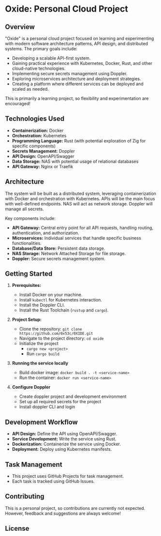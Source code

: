 # Oxide: Personal Cloud Project

## Overview

"Oxide" is a personal cloud project focused on learning and experimenting with modern software architecture patterns, API design, and distributed systems. The primary goals include:

-   Developing a scalable API-first system.
-   Gaining practical experience with Kubernetes, Docker, Rust, and other cloud-native technologies.
-   Implementing secure secrets management using Doppler.
-   Exploring microservices architecture and deployment strategies.
-   Creating a platform where different services can be deployed and scaled as needed.

This is primarily a learning project, so flexibility and experimentation are encouraged!

## Technologies Used

-   **Containerization:** Docker
-   **Orchestration:** Kubernetes
-   **Programming Language:** Rust (with potential exploration of Zig for specific components)
-   **Secrets Management:** Doppler
-   **API Design:** OpenAPI/Swagger
-   **Data Storage:** NAS with potential usage of relational databases
-   **API Gateway:** Nginx or Traefik

## Architecture

The system will be built as a distributed system, leveraging containerization with Docker and orchestration with Kubernetes. APIs will be the main focus with well-defined endpoints. NAS will act as network storage. Doppler will manage all secrets.

Key components include:

-   **API Gateway:** Central entry point for all API requests, handling routing, authentication, and authorization.
-   **Microservices:** Individual services that handle specific business functionalities.
-   **Database/Data Store:** Persistent data storage.
-   **NAS Storage:** Network Attached Storage for file storage.
-   **Doppler:** Secure secrets management system.

## Getting Started

1.  **Prerequisites:**
    -   Install Docker on your machine.
    -   Install `kubectl` for Kubernetes interaction.
    -   Install the Doppler CLI.
    -   Install the Rust Toolchain (`rustup` and `cargo`).

2.  **Project Setup:**
    -   Clone the repository: `git clone https://github.com/0x53c/0XIDE.git`
    -   Navigate to the project directory: `cd oxide`
    -   Initialize the project
        -   `cargo new <project>`
        -   Run `cargo build`

3. **Running the service locally**
     -   Build docker image: `docker build . -t <service-name>`
     -   Run the container: `docker run <service-name>`

4.  **Configure Doppler**
    -   Create doppler project and development environment
    -   Set up all required secrets for the project
    -   Install doppler CLI and login

## Development Workflow

-   **API Design:** Define the API using OpenAPI/Swagger.
-   **Service Development:** Write the service using Rust.
-   **Dockerization:** Containerize the service using Docker.
-   **Deployment:** Deploy using Kubernetes manifests.

## Task Management

-   This project uses GitHub Projects for task management.
-   Each task is tracked using GitHub Issues.

## Contributing

This is a personal project, so contributions are currently not expected. However, feedback and suggestions are always welcome!

## License

